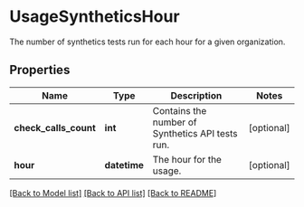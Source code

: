 # UsageSyntheticsHour

The number of synthetics tests run for each hour for a given organization.

## Properties
Name | Type | Description | Notes
------------ | ------------- | ------------- | -------------
**check_calls_count** | **int** | Contains the number of Synthetics API tests run. | [optional] 
**hour** | **datetime** | The hour for the usage. | [optional] 

[[Back to Model list]](README.md#documentation-for-models) [[Back to API list]](README.md#documentation-for-api-endpoints) [[Back to README]](README.md)



